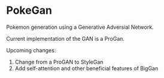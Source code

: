 # PokeGan
Pokemon generation using a Generative Adversial Network.

Current implementation of the GAN is a ProGan.

Upcoming changes: 
  1. Change from a ProGAN to StyleGan
  2. Add self-attention and other beneficial features of BigGan
